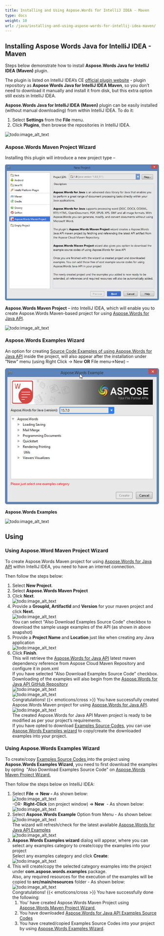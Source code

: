 ```yaml
---
title: Installing and Using Aspose.Words for IntelliJ IDEA - Maven
type: docs
weight: 10
url: /java/installing-and-using-aspose-words-for-intellij-idea-maven/
---
```


## **Installing Aspose Words Java for IntelliJ IDEA - Maven**

Steps below demonstrate how to install **Aspose.Words Java for IntelliJ IDEA (Maven)** plugin.

The plugin is listed on IntelliJ IDEA’s CE [official plugin website](https://plugins.jetbrains.com/plugin/7922) - plugin repository as **Aspose Words Java for IntelliJ IDEA Maven**, so you don’t need to download it manually and install it from disk, but this extra option still exists in IntelliJ IDEA.

**Aspose.Words Java for IntelliJ IDEA (Maven)** plugin can be easily installed (without manual downloading) from within IntelliJ IDEA. To do it:

1. Select **Settings** from the **File** menu.
1. Click **Plugins**, then browse the repositories in IntelliJ IDEA. 

![todo:image_alt_text](http://i.imgur.com/0qU5sYL.jpg)

### **Aspose.Words Maven Project Wizard**

Installing this plugin will introduce a new project type – 

![todo:image_alt_text](maven_project_wizard_1.png)

**Aspose.Words Maven Project** – into IntelliJ IDEA, which will enable you to create Aspose.Words Maven-based project for using [Aspose.Words for Java API](http://www.aspose.com/java/word-component.aspx). 

![todo:image_alt_text](http://i.imgur.com/93Pdr49.jpg)

### **Aspose.Words Examples Wizard**

An option for creating [Source Code Examples of using Aspose.Words for Java API](https://github.com/aspose-words/Aspose.Words-for-Java/tree/master/Examples) inside the project, will also appear after the installation under "New" menu (using Right Click -> New **OR** File menu->New) – 

![todo:image_alt_text](examples_wizard_1.png)

**Aspose.Words Examples**

![todo:image_alt_text](http://i.imgur.com/Og2kpGV.jpg)

## **Using**

### **Using Aspose.Word Maven Project Wizard**

To create Aspose.Words Maven project for using [Aspose.Words for Java API](http://www.aspose.com/java/word-component.aspx) within IntelliJ IDEA, you need to have an internet connection.

Then follow the steps below:

1. Select **New Project**.
1. Select **Aspose.Words Maven Project** 
1. Click **Next**.<br>
![todo:image_alt_text](http://i.imgur.com/93Pdr49.jpg)
1. Provide a **GroupId, ArtifactId** and **Version** for your maven project and click **Next.**<br>
![todo:image_alt_text](http://i.imgur.com/Wc5RjOv.jpg)<br>
You can select "Also Download Examples Source Code" checkbox to download the sample usage examples of the API (as shown in above snapshot)
1. Provide a **Project Name** and **Location** just like when creating any Java application<br>
![todo:image_alt_text](http://i.imgur.com/hLyAyDZ.jpg)
1. Click **Finish**.<br>
This will retrieve the [Aspose.Words for Java API](http://www.aspose.com/java/word-component.aspx) latest maven dependency reference from Aspose Cloud Maven Repository and configure it in pom.xml<br>
If you have selected "Also Download Examples Source Code" checkbox. Downloading of the examples will also begin from the [Aspose.Words for Java API GitHub Repository](https://github.com/aspose-words/Aspose.Words-for-Java/tree/master/Examples)<br>
![todo:image_alt_text](http://i.imgur.com/liuOkqE.jpg)<br>
![todo:image_alt_text](http://i.imgur.com/XeaRzvw.jpg)<br>
Congratulations! {{< emoticons/cross >}} You have successfully created Aspose.Words Maven project for using [Aspose.Words for Java API](http://www.aspose.com/java/word-component.aspx).<br>
![todo:image_alt_text](http://i.imgur.com/2Bfc1lR.jpg)<br>
The created Aspose.Words for Java API Maven project is ready to be modified as per your project’s requirements.<br>
If you have opted to download [Examples Source Codes](https://github.com/aspose-words/Aspose.Words-for-Java/tree/master/Examples), you can use [Aspose.Words Examples wizard](/words/java/installing-and-using-aspose-words-java-for-eclipse-maven/#installingandusingaspose-wordsjavaforeclipse-maven-aspose-wordscodeexample-wizard) to copy/create the downloaded examples into your project.

### **Using Aspose.Words Examples Wizard**

To create/copy [Examples Source Codes ](https://github.com/aspose-words/Aspose.Words-for-Java/tree/master/Examples)into the project using **Aspose.Words Examples Wizard**, you need to first download the examples by opting  "Also Download Examples Source Code" on [Aspose.Words Maven Project Wizard.](/words/java/installing-and-using-aspose-words-java-for-eclipse-maven/#installingandusingaspose-wordsjavaforeclipse-maven-aspose-wordsmavenproject-wizard)

Then follow the steps below on IntelliJ IDEA:

1. Select **File** => **New -** As shown below:<br>
![todo:image_alt_text](http://i.imgur.com/N8tT9Q0.jpg)<br>
-OR- **Right-Click** (on project window) => **New**  - As shown below:<br>
![todo:image_alt_text](http://i.imgur.com/aUBWkhp.jpg)
1. Select **Aspose.Words Example** Option from Menu - As shown below:<br>
![todo:image_alt_text](http://i.imgur.com/WkJtup8.jpg)<br>
The wizard will refresh/check for the latest available [Aspose.Words for Java API Examples](https://github.com/aspose-words/Aspose.Words-for-Java/tree/master/Examples)<br>
![todo:image_alt_text](http://i.imgur.com/BWAGwAe.jpg)
1. **Aspose.Words Examples wizard** dialog will appear, where you can select any examples category to create/copy the examples into your project<br>
Select any examples category and click **Create**:<br>
![todo:image_alt_text](http://i.imgur.com/kKw8ery.jpg)
1. This will create/copy the selected category examples into the project under **com.aspose.words.examples** package.<br>
Also, any required resources for the execution of the examples will be copied to **src/main/resources** folder - As shown below:<br>
![todo:image_alt_text](http://i.imgur.com/AwpOUCe.jpg)<br>
Congratulations! {{< emoticons/cross >}} You have successfully done the following:
   1. You' have created Aspose.Words Maven Project using [Aspose.Words Maven Project Wizard](/words/java/installing-and-using-aspose-words-java-for-eclipse-maven/#installingandusingaspose-wordsjavaforeclipse-maven-aspose-wordsmavenproject-wizard),
   1. You have downloaded [Aspose.Words for Java API Examples Source Codes](https://github.com/aspose-words/Aspose.Words-for-Java/tree/master/Examples)
   1. You have created/copied Examples Source Codes into your project by using [Aspose.Words Examples Wizard](/words/java/installing-and-using-aspose-words-java-for-eclipse-maven/#installingandusingaspose-wordsjavaforeclipse-maven-aspose-wordscodeexample-wizard).

